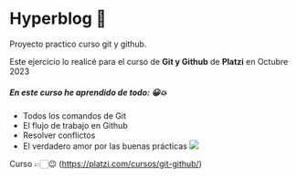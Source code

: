 # Hyperblog 💚
Proyecto practico curso git y github.

Este ejercicio lo realicé para el curso de **Git y Github** de **Platzi** en Octubre 2023

##### En este curso he aprendido de todo: 😀💥
- Todos los comandos de Git
-  El flujo de trabajo en Github
- Resolver conflictos
-  El verdadero amor por las buenas prácticas
[![](https://149695847.v2.pressablecdn.com/wp-content/uploads/2019/10/mapbox_github.jpg)](http://https://149695847.v2.pressablecdn.com/wp-content/uploads/2019/10/mapbox_github.jpg)


Curso 👉🏻😉 (https://platzi.com/cursos/git-github/)
